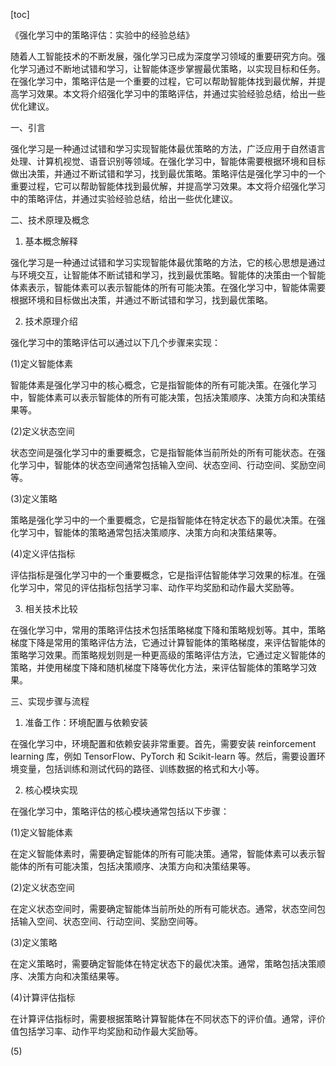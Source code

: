 
[toc]                    
                
                
《强化学习中的策略评估：实验中的经验总结》

随着人工智能技术的不断发展，强化学习已成为深度学习领域的重要研究方向。强化学习通过不断地试错和学习，让智能体逐步掌握最优策略，以实现目标和任务。在强化学习中，策略评估是一个重要的过程，它可以帮助智能体找到最优解，并提高学习效果。本文将介绍强化学习中的策略评估，并通过实验经验总结，给出一些优化建议。

一、引言

强化学习是一种通过试错和学习实现智能体最优策略的方法，广泛应用于自然语言处理、计算机视觉、语音识别等领域。在强化学习中，智能体需要根据环境和目标做出决策，并通过不断试错和学习，找到最优策略。策略评估是强化学习中的一个重要过程，它可以帮助智能体找到最优解，并提高学习效果。本文将介绍强化学习中的策略评估，并通过实验经验总结，给出一些优化建议。

二、技术原理及概念

1. 基本概念解释

强化学习是一种通过试错和学习实现智能体最优策略的方法，它的核心思想是通过与环境交互，让智能体不断试错和学习，找到最优策略。智能体的决策由一个智能体素表示，智能体素可以表示智能体的所有可能决策。在强化学习中，智能体需要根据环境和目标做出决策，并通过不断试错和学习，找到最优策略。

2. 技术原理介绍

强化学习中的策略评估可以通过以下几个步骤来实现：

(1)定义智能体素

智能体素是强化学习中的核心概念，它是指智能体的所有可能决策。在强化学习中，智能体素可以表示智能体的所有可能决策，包括决策顺序、决策方向和决策结果等。

(2)定义状态空间

状态空间是强化学习中的重要概念，它是指智能体当前所处的所有可能状态。在强化学习中，智能体的状态空间通常包括输入空间、状态空间、行动空间、奖励空间等。

(3)定义策略

策略是强化学习中的一个重要概念，它是指智能体在特定状态下的最优决策。在强化学习中，智能体的策略通常包括决策顺序、决策方向和决策结果等。

(4)定义评估指标

评估指标是强化学习中的一个重要概念，它是指评估智能体学习效果的标准。在强化学习中，常见的评估指标包括学习率、动作平均奖励和动作最大奖励等。

3. 相关技术比较

在强化学习中，常用的策略评估技术包括策略梯度下降和策略规划等。其中，策略梯度下降是常用的策略评估方法，它通过计算智能体的策略梯度，来评估智能体的策略学习效果。而策略规划则是一种更高级的策略评估方法，它通过定义智能体的策略，并使用梯度下降和随机梯度下降等优化方法，来评估智能体的策略学习效果。

三、实现步骤与流程

1. 准备工作：环境配置与依赖安装

在强化学习中，环境配置和依赖安装非常重要。首先，需要安装 reinforcement learning 库，例如 TensorFlow、PyTorch 和 Scikit-learn 等。然后，需要设置环境变量，包括训练和测试代码的路径、训练数据的格式和大小等。

2. 核心模块实现

在强化学习中，策略评估的核心模块通常包括以下步骤：

(1)定义智能体素

在定义智能体素时，需要确定智能体的所有可能决策。通常，智能体素可以表示智能体的所有可能决策，包括决策顺序、决策方向和决策结果等。

(2)定义状态空间

在定义状态空间时，需要确定智能体当前所处的所有可能状态。通常，状态空间包括输入空间、状态空间、行动空间、奖励空间等。

(3)定义策略

在定义策略时，需要确定智能体在特定状态下的最优决策。通常，策略包括决策顺序、决策方向和决策结果等。

(4)计算评估指标

在计算评估指标时，需要根据策略计算智能体在不同状态下的评价值。通常，评价值包括学习率、动作平均奖励和动作最大奖励等。

(5)

